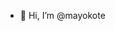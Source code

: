 - 👋 Hi, I’m @mayokote


<!---
mayokote/mayokote is a ✨ special ✨ repository because its `README.md` (this file) appears on your GitHub profile.
You can click the Preview link to take a look at your changes.
--->
